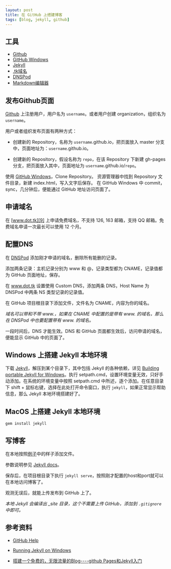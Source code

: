 ```yaml
---
layout: post
title: 在 GitHub 上搭建博客
tags: [blog, jekyll, github]
---
```


## 工具

- [Github][1] 
- [GitHub Windows][2]
- [Jekyll][3]
- [.tk域名][4]
- [DNSPod][5]
- [Markdown编辑器][6]

## 发布Github页面

[Github][7] 上注册用户，用户名为 `username`。或者用户创建 organization，组织名为 `username`。

用户或者组织发布页面有两种方式：

- 创建新的 Repository，名称为 `username`.github.io，把页面放入 master 分支中，页面地址为：`username`.github.io。

- 创建新的 Repository，假设名称为 `repo`，在该 Repository 下新建 gh-pages 分支，把页面放入其中，页面地址为 `username`.github.io/`repo`。

使用 [GitHub Windows][2]，Clone Repository。
资源管理器中找到 Repository 文件目录，新建 index.html，写入文字后保存。
在 GitHub Windows 中 commit，sync，几分钟后，便能通过 GitHub 地址访问页面了。

## 申请域名

在 [www.dot.tk][9] 上申请免费域名，不支持 126, 163 邮箱，支持 QQ 邮箱。免费域名申请一次最长可以使用 12 个月。

## 配置DNS

在 [DNSPod][10] 添加刚才申请的域名，删除所有能删的记录。

添加两条记录：主机记录分别为 www 和 @，记录类型都为 CNAME，记录值都为 GitHub 页面地址，保存。

在 www.dot.tk 设置使用 Custom DNS，添加两条 DNS，Host Name 为 DNSPod 中两条 NS 类型记录的记录值。

在 GitHub 项目根目录下添加文件，文件名为 CNAME，内容为你的域名。

*域名可以带和不带 www.，如果在 CNAME 中配置的是带有 www. 的域名，那么在 DNSPod 中也要配置带有 www. 的域名。*

一段时间后，DNS 才能生效。DNS 和 GitHub 页面都生效后，访问申请的域名，便能显示 GitHub 中的页面了。

## Windows 上搭建 Jekyll 本地环境

下载 [Jekyll][11]，解压到某个目录下，其中包括 Jekyll 的各种依赖，详见 [Building portable Jekyll for Windows][12]。执行 setpath.cmd，设置环境变量无效，只好手动添加。在系统的环境变量中按照 setpath.cmd 中所述，逐个添加。在任意目录下 shift + 鼠标右键，选择在此处打开命令窗口，执行 `jekyll`，如果正常显示帮助信息，那么 Jekyll 本地环境搭建好了。

## MacOS 上搭建 Jekyll 本地环境

`gem install jekyll`

## 写博客

在本地按照[例子][8]中的样子添加文件。

参数说明参见 [Jekyll docs][13]。

保存后，在项目根目录下执行 `jekyll serve`，按照刚才配置的host和port就可以在本地访问博客了。

观测无误后，就能上传发布到 GitHub 上了。

*本地 Jekyll 会编译出 _site 目录，这个不需要上传 GitHub，添加到 `.gitignore` 中即可。*

## 参考资料

- [GitHub Help][14]
- [Running Jekyll on Windows][15]
- [搭建一个免费的，无限流量的Blog----github Pages和Jekyll入门][16]


  [1]: https://github.com/
  [2]: https://windows.github.com/
  [3]: http://jekyllrb.com/
  [4]: http://my.dot.tk/cgi-bin/login01.taloha
  [5]: https://www.dnspod.cn
  [6]: https://www.zybuluo.com/mdeditor
  [7]: https://github.com/
  [8]: https://github.com/ruanyf/jekyll_demo
  [9]: http://www.dot.tk/
  [10]: https://www.dnspod.cn/Domain
  [11]: https://www.dropbox.com/sh/40l6mgbl1ce2kej/lF6ykQxt9d
  [12]: http://www.madhur.co.in/blog/2013/07/20/buildportablejekyll.html
  [13]: http://jekyllrb.com/docs/structure/2013/07/20/buildportablejekyll.html
  [14]: https://help.github.com/categories/20/articles
  [15]: http://www.madhur.co.in/blog/2011/09/01/runningjekyllwindows.html
  [16]: http://www.ruanyifeng.com/blog/2012/08/blogging_with_jekyll.html
